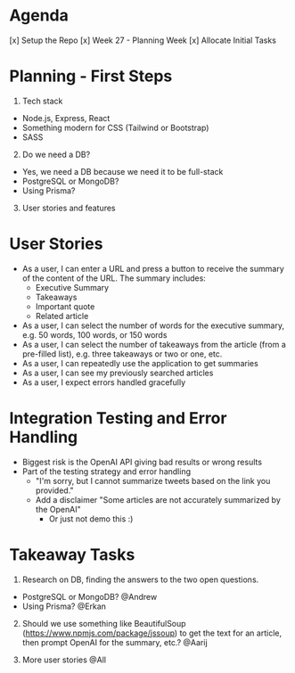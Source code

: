 # Agenda

[x] Setup the Repo
[x] Week 27 - Planning Week
[x] Allocate Initial Tasks

# Planning - First Steps

1. Tech stack
  - Node.js, Express, React
  - Something modern for CSS (Tailwind or Bootstrap)
  - SASS

2. Do we need a DB?
  - Yes, we need a DB because we need it to be full-stack
  - PostgreSQL or MongoDB?
  - Using Prisma?

3. User stories and features

# User Stories

- As a user, I can enter a URL and press a button to receive the summary of the content of the URL. The summary includes:
  - Executive Summary
  - Takeaways
  - Important quote
  - Related article
- As a user, I can select the number of words for the executive summary, e.g. 50 words, 100 words, or 150 words
- As a user, I can select the number of takeaways from the article (from a pre-filled list), e.g. three takeaways or two or one, etc.
- As a user, I can repeatedly use the application to get summaries
- As a user, I can see my previously searched articles
- As a user, I expect errors handled gracefully 


# Integration Testing and Error Handling 
- Biggest risk is the OpenAI API giving bad results or wrong results
- Part of the testing strategy and error handling
  - "I'm sorry, but I cannot summarize tweets based on the link you provided." 
  - Add a disclaimer "Some articles are not accurately summarized by the OpenAI"
    - Or just not demo this :) 


# Takeaway Tasks

1. Research on DB, finding the answers to the two open questions.
  - PostgreSQL or MongoDB? @Andrew
  - Using Prisma? @Erkan

2. Should we use something like BeautifulSoup (https://www.npmjs.com/package/jssoup) to get the text for an article, then prompt OpenAI for the summary, etc.? @Aarij

3. More user stories @All